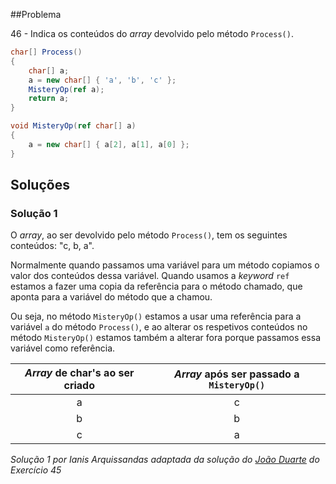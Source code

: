 ##Problema

46 - Indica os conteúdos do  _array_ devolvido pelo método `Process()`.

```cs
char[] Process()
{
    char[] a;
    a = new char[] { 'a', 'b', 'c' };
    MisteryOp(ref a);
    return a;
}

void MisteryOp(ref char[] a)
{
    a = new char[] { a[2], a[1], a[0] };
}
```

## Soluções

### Solução 1


O _array_, ao ser devolvido pelo método `Process()`, tem os seguintes
conteúdos: "c, b, a". 

Normalmente quando passamos uma variável para um método copiamos o valor dos
conteúdos dessa variável. Quando usamos a _keyword_ `ref` estamos a fazer uma 
copia da referência para o método chamado, que aponta para a variável do método
que a chamou.

Ou seja, no método `MisteryOp()` estamos a usar uma referência para a variável
`a` do método `Process()`, e ao alterar os respetivos conteúdos no método
`MisteryOp()` estamos também a alterar fora porque passamos essa variável como
referência.

| _Array_ de char's ao ser criado | _Array_ após ser passado a `MisteryOp()` |
| :---: | :---: |
| a | c |
| b | b |
| c | a |

*Solução 1 por Ianis Arquissandas adaptada da solução do 
[João Duarte](https://github.com/JoaoAlexandreDuarte) do Exercício 45*
